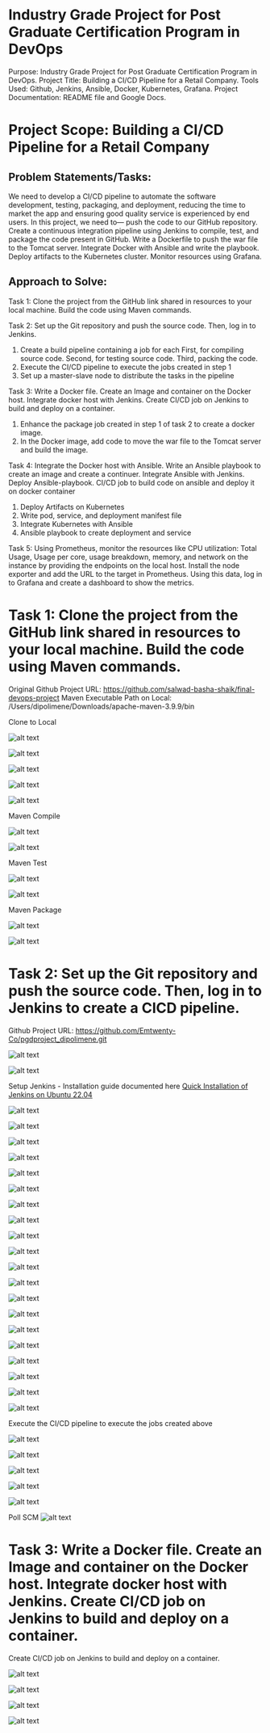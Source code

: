 # Industry Grade Project for Post Graduate Certification Program in DevOps
Purpose: Industry Grade Project for Post Graduate Certification Program in DevOps. 
Project Title: Building a CI/CD Pipeline for a Retail Company. 
Tools Used: Github, Jenkins, Ansible, Docker, Kubernetes, Grafana. 
Project Documentation: README file and Google Docs.

# Project Scope: Building a CI/CD Pipeline for a Retail Company

## Problem Statements/Tasks:
We need to develop a CI/CD pipeline to automate the software development, testing, packaging, and deployment, reducing the time to market the app and ensuring good quality service is experienced by end users. In this project, we need to—
push the code to our GitHub repository.
Create a continuous integration pipeline using Jenkins to compile, test, and package the code present in GitHub.
Write a Dockerfile to push the war file to the Tomcat server.
Integrate Docker with Ansible and write the playbook.
Deploy artifacts to the Kubernetes cluster.
Monitor resources using Grafana.


## Approach to Solve:
Task 1: Clone the project from the GitHub link shared in resources to your local machine. Build the code using Maven commands.


Task 2: Set up the Git repository and push the source code. Then, log in to Jenkins.
1. Create a build pipeline containing a job for each
First, for compiling source code.
Second, for testing source code.
Third, packing the code.
2. Execute the CI/CD pipeline to execute the jobs created in step 1
3. Set up a master-slave node to distribute the tasks in the pipeline


Task 3: Write a Docker file. Create an Image and container on the Docker host. Integrate docker host with Jenkins. Create CI/CD job on Jenkins to build and deploy on a container.
1. Enhance the package job created in step 1 of task 2 to create a docker image.
2. In the Docker image, add code to move the war file to the Tomcat server and build the image.


Task 4: Integrate the Docker host with Ansible. Write an Ansible playbook to create an image and create a continuer. Integrate Ansible with Jenkins. Deploy Ansible-playbook. CI/CD job to build code on ansible and deploy it on docker container
1. Deploy Artifacts on Kubernetes
2. Write pod, service, and deployment manifest file
3. Integrate Kubernetes with Ansible
4. Ansible playbook to create deployment and service


Task 5: Using Prometheus, monitor the resources like CPU utilization: Total Usage, Usage per core, usage breakdown, memory, and network on the instance by providing the endpoints on the local host. Install the node exporter and add the URL to the target in Prometheus. Using this data, log in to Grafana and create a dashboard to show the metrics.


# Task 1: Clone the project from the GitHub link shared in resources to your local machine. Build the code using Maven commands.

Original Github Project URL: https://github.com/salwad-basha-shaik/final-devops-project
Maven Executable Path on Local: /Users/dipolimene/Downloads/apache-maven-3.9.9/bin

Clone to Local

![alt text](Snapshots/image-0.png)

![alt text](Snapshots/image-1.png)

![alt text](Snapshots/image-2.png)

![alt text](Snapshots/image-3.png)

![alt text](Snapshots/image-4.png)

Maven Compile

![alt text](Snapshots/image-5.png)

![alt text](Snapshots/image-6.png)

Maven Test

![alt text](Snapshots/image-7.png)

![alt text](Snapshots/image-8.png)

Maven Package

![alt text](Snapshots/image-9.png)

![alt text](Snapshots/image-10.png)


# Task 2: Set up the Git repository and push the source code. Then, log in to Jenkins to create a CICD pipeline.

Github Project URL: https://github.com/Emtwenty-Co/pgdproject_dipolimene.git

![alt text](Snapshots/image-11.png)

![alt text](Snapshots/image-12.png)

Setup Jenkins - Installation guide documented here [Quick Installation of Jenkins on Ubuntu 22.04](https://dipolimene.medium.com/quick-installation-of-jenkins-on-ubuntu-22-04-linux-distribution-9f0a48412525)

![alt text](Snapshots/image-13.png)


![alt text](Snapshots/image-14.png)

![alt text](Snapshots/image-15.png)

![alt text](Snapshots/image-16.png)

![alt text](Snapshots/image-17.png)

![alt text](Snapshots/image-18.png)

![alt text](Snapshots/image-19.png)

![alt text](Snapshots/image-20.png)

![alt text](Snapshots/image-21.png)

![alt text](Snapshots/image-22.png)

![alt text](Snapshots/image-23.png)

![alt text](Snapshots/image-24.png)

![alt text](Snapshots/image-25.png)

![alt text](Snapshots/image-26.png)

![alt text](Snapshots/image-27.png)

![alt text](Snapshots/image-28.png)

![alt text](Snapshots/image-29.png)

![alt text](Snapshots/image-30.png)

![alt text](Snapshots/image-31.png)

![alt text](Snapshots/image-32.png)


Execute the CI/CD pipeline to execute the jobs created above

![alt text](image-4.png)

![alt text](image-5.png)

![alt text](image-6.png)

![alt text](image-7.png)

![alt text](image-8.png)

Poll SCM
![alt text](image-9.png)





# Task 3: Write a Docker file. Create an Image and container on the Docker host. Integrate docker host with Jenkins. Create CI/CD job on Jenkins to build and deploy on a container.

Create CI/CD job on Jenkins to build and deploy on a container.


![alt text](image.png)

![alt text](image-1.png)



![alt text](image-2.png)

![alt text](image-3.png)